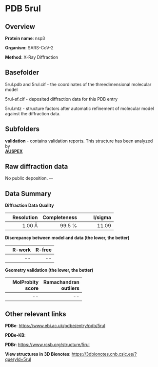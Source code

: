 # PDB 5rul

## Overview

**Protein name**: nsp3

**Organism**: SARS-CoV-2

**Method**: X-Ray Diffraction



## Basefolder

5rul.pdb and 5rul.cif - the coordinates of the threedimensional molecular model

5rul-sf.cif - deposited diffraction data for this PDB entry

5rul.mtz - structure factors after automatic refinement of molecular model against the diffraction data.

## Subfolders





**validation** - contains validation reports. This structure has been analyzed by <br>[**AUSPEX**](https://github.com/thorn-lab/coronavirus_structural_task_force/tree/master/pdb/nsp3/SARS-CoV-2/5rul/validation/auspex)     



## Raw diffraction data

No public deposition. --<br> 

## Data Summary
**Diffraction Data Quality**

|   | Resolution | Completeness| I/sigma |
|---|-------------:|----------------:|--------------:|
|   |1.00 Å|99.5  %|<img width=50/>11.09|

**Discrepancy between model and data (the lower, the better)**

|   | **R-work**| **R-free**   
|---|-------------:|----------------:|           
||--|--|

**Geometry validation (the lower, the better)**

|   |**MolProbity<br>score**| **Ramachandran<br>outliers** 
|---|-------------:|----------------:|
||--|--|

 

 



## Other relevant links 
**PDBe**:  https://www.ebi.ac.uk/pdbe/entry/pdb/5rul

**PDBe-KB**:  
 
**PDBr**: https://www.rcsb.org/structure/5rul 

**View structures in 3D Bionotes**: https://3dbionotes.cnb.csic.es/?queryId=5rul

